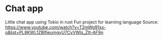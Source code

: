 # Chat app
Little chat app using Tokio in rust
Fun project for learning language
Source: https://www.youtube.com/watch?v=T2mWg91sx-o&list=PL8KWL1ZBlfieumgyU7CvVWls_Ztt-AF9n
